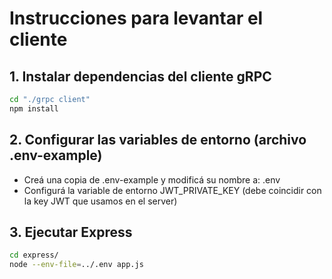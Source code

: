# Instrucciones para levantar el cliente

## 1. Instalar dependencias del cliente gRPC
```bash
cd "./grpc client"
npm install
```

## 2. Configurar las variables de entorno (archivo .env-example)
- Creá una copia de .env-example y modificá su nombre a: .env
- Configurá la variable de entorno JWT_PRIVATE_KEY (debe coincidir con la key JWT que usamos en el server)

## 3. Ejecutar Express
```bash
cd express/
node --env-file=../.env app.js
```


